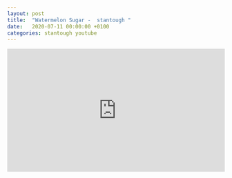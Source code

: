 ```yaml
---
layout: post
title:  "Watermelon Sugar -  stantough "
date:   2020-07-11 00:00:00 +0100
categories: stantough youtube
---
```

<style>.embed-container { position: relative; padding-bottom: 56.25%; height: 0; overflow: hidden; max-width: 100%; } .embed-container iframe, .embed-container object, .embed-container embed { position: absolute; top: 0; left: 0; width: 100%; height: 100%; }</style><div class='embed-container'><iframe src='https://www.youtube.com/embed/YhjyEMMh7Ew' frameborder='0' allowfullscreen></iframe></div>
